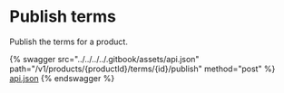 # Publish terms

Publish the terms for a product.

{% swagger src="../../../../.gitbook/assets/api.json" path="/v1/products/{productId}/terms/{id}/publish" method="post" %}
[api.json](../../../../.gitbook/assets/api.json)
{% endswagger %}
